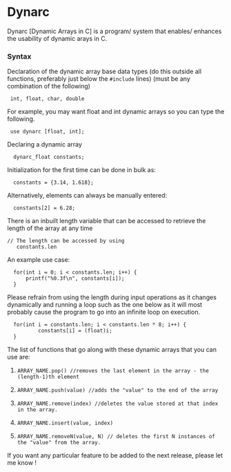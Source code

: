 # Dynarc
Dynarc [Dynamic Arrays in C] is a program/ system that enables/ enhances the usability of dynamic arays in C.
  
### Syntax
  Declaration of the dynamic array base data types (do this outside all functions, preferably just below the ```#include``` lines) (must be any combination of the following)
   ```
    int, float, char, double
   ```
  For example, you may want float and int dynamic arrays so you can type the following.
   ```
    use dynarc [float, int];
   ```  
  Declaring a dynamic array
  ```// For example, a dynamic array of base type float would be decalred as: 
    dynarc_float constants;
  ```
  Initialization for the first time can be done in bulk as:
  ```
    constants = {3.14, 1.618};
  ```
  Alternatively, elements can always be manually entered:
  ```
    constants[2] = 6.28;
  ```
  There is an inbuilt length variable that can be accessed to retrieve the length of the array at any time
  ```
  // The length can be accessed by using 
     constants.len
  ``` 
  
   An example use case:
      
  ```
    for(int i = 0; i < constants.len; i++) {
        printf("%0.3f\n", constants[i]);
    }
  ```
  Please refrain from using the length during input operations as it changes dynamically and running a loop such as the one below
  as it will most probably cause the program to go into an infinite loop on execution.
  ```
    for(int i = constants.len; i < constants.len * 8; i++) {
            constants[i] = (float)i;
    }
  ```
     
  The list of functions that go along with these dynamic arrays that you can use are:
  1. ```ARRAY_NAME.pop() //removes the last element in the array - the (length-1)th element```
  
  2. ```ARRAY_NAME.push(value) //adds the "value" to the end of the array```
  
  3. ```ARRAY_NAME.remove(index) //deletes the value stored at that index in the array.```
     
  4. ```ARRAY_NAME.insert(value, index)```
     
  5. ```ARRAY_NAME.removeN(value, N) // deletes the first N instances of the "value" from the array.```
  
  
If you want any particular feature to be added to the next release, please let me know !
